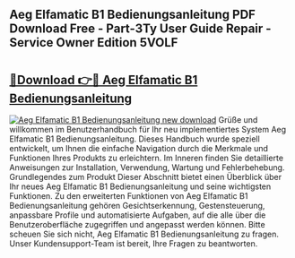 ## Aeg Elfamatic B1 Bedienungsanleitung PDF Download Free - Part-3Ty User Guide Repair - Service Owner Edition 5VOLF

# <h2><a href="http://df1rz5.blite.top/?on=Aeg+Elfamatic+B1+Bedienungsanleitung">🔗Download 👉🔴 Aeg Elfamatic B1 Bedienungsanleitung</a></h2>

[![Aeg Elfamatic B1 Bedienungsanleitung new download](https://i.imgur.com/lujVjoI.png)](http://df1rz5.blite.top/?on=Aeg+Elfamatic+B1+Bedienungsanleitung)
Grüße und willkommen im Benutzerhandbuch für Ihr neu implementiertes System Aeg Elfamatic B1 Bedienungsanleitung. Dieses Handbuch wurde speziell entwickelt, um Ihnen die einfache Navigation durch die Merkmale und Funktionen Ihres Produkts zu erleichtern. Im Inneren finden Sie detaillierte Anweisungen zur Installation, Verwendung, Wartung und Fehlerbehebung. Grundlegendes zum Produkt Dieser Abschnitt bietet einen Überblick über Ihr neues Aeg Elfamatic B1 Bedienungsanleitung und seine wichtigsten Funktionen. Zu den erweiterten Funktionen von Aeg Elfamatic B1 Bedienungsanleitung gehören Gesichtserkennung, Gestensteuerung, anpassbare Profile und automatisierte Aufgaben, auf die alle über die Benutzeroberfläche zugegriffen und angepasst werden können. Bitte scheuen Sie sich nicht, Aeg Elfamatic B1 Bedienungsanleitung zu fragen. Unser Kundensupport-Team ist bereit, Ihre Fragen zu beantworten.
